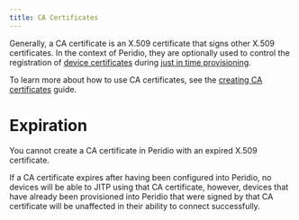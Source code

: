 ```yaml
---
title: CA Certificates
---
```


Generally, a CA certificate is an X.509 certificate that signs other X.509 certificates. In the context of Peridio, they are optionally used to control the registration of [device certificates](device-certificates) during [just in time provisioning](just-in-time-provisioning).

To learn more about how to use CA certificates, see the [creating CA certificates](/guides/creating-ca-certificates) guide.

# Expiration

You cannot create a CA certificate in Peridio with an expired X.509 certificate.

If a CA certificate expires after having been configured into Peridio, no devices will be able to JITP using that CA certificate, however, devices that have already been provisioned into Peridio that were signed by that CA certificate will be unaffected in their ability to connect successfully.
